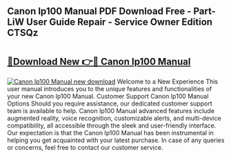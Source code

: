 ## Canon Ip100 Manual PDF Download Free - Part-LiW User Guide Repair - Service Owner Edition CTSQz

# <h2><a href="http://bc19541.oget.top/?id=Canon+Ip100+Manual">🔗Download New 👉🔴 Canon Ip100 Manual</a></h2>

[![Canon Ip100 Manual new download](https://i.imgur.com/5g1atiW.png)](http://bc19541.oget.top/?id=Canon+Ip100+Manual)
Welcome to a New Experience This user manual introduces you to the unique features and functionalities of your new Canon Ip100 Manual. Customer Support Canon Ip100 Manual Options Should you require assistance, our dedicated customer support team is available to help. Canon Ip100 Manual advanced features include augmented reality, voice recognition, customizable alerts, and multi-device compatibility, all accessible through the sleek and user-friendly interface. Our expectation is that the Canon Ip100 Manual has been instrumental in helping you get acquainted with your latest purchase. In case of any queries or concerns, feel free to contact our customer service.
